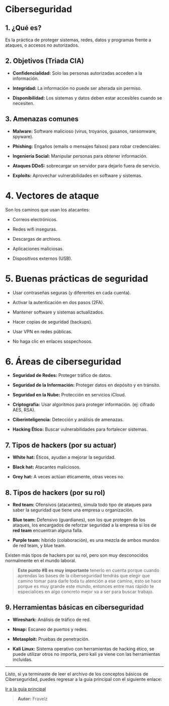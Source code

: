 # Ciberseguridad

## 1. ¿Qué es?

Es la práctica de proteger sistemas, redes, datos y programas frente a ataques, o accesos no autorizados.

## 2. Objetivos (Triada CIA)

* **Confidencialidad:** Solo las personas autorizadas acceden a la información.

* **Integridad:** La información no puede ser alterada sin permiso.

* **Disponibilidad:** Los sistemas y datos deben estar accesibles cuando se necesiten.

## 3. Amenazas comunes

* **Malware:** Software malicioso (virus, troyanos, gusanos, ransomware, spyware).

* **Phishing:** Engaños (emails o mensajes falsos) para robar credenciales.

* **Ingeniería Social:** Manipular personas para obtener información.

* **Ataques DDoS:** sobrecargar un servidor para dejarlo fuera de servicio.

* **Exploits:** Aprovechar vulnerabilidades en software y sistemas.

# 4. Vectores de ataque

Son los caminos que usan los atacantes: 
* Correos electrónicos. 

* Redes wifi inseguras. 

* Descargas de archivos. 

* Aplicaciones maliciosas. 

* Dispositivos externos (USB).

# 5. Buenas prácticas de seguridad

* Usar contraseñas seguras (y diferentes en cada cuenta).

* Activar la autenticación en dos pasos (2FA). 

* Mantener software y sistemas actualizados. 

* Hacer copias de seguridad (backups). 

* Usar VPN en redes públicas. 

* No haga clic en enlaces sospechosos.

# 6. Áreas de ciberseguridad

* **Seguridad de Redes:** Proteger tráfico de datos.

* **Seguridad de la Información:** Proteger datos en depósito y en tránsito.

* **Seguridad en la Nube:** Protección en servicios iCloud.

* **Criptografía:** Usar algoritmos para proteger información. (ej: cifrado AES, RSA).

* **Ciberinteligencia:** Detección y análisis de amenazas.

* **Hacking Ético:** Buscar vulnerabilidades para fortalecer sistemas.

## 7. Tipos de hackers (por su actuar)

* **White hat:** Éticos, ayudan a mejorar la seguridad.

* **Black hat:** Atacantes maliciosos.

* **Grey hat:** A veces actúan éticamente, otras veces no.

## 8. Tipos de hackers (por su rol)

* **Red team:** Ofensivos (atacantes), simula todo tipo de ataques para saber la seguridad que tiene una empresa u organización.

* **Blue team:** Defensivo (guardianes), son los que protegen de los ataques, los encargados de reforzar seguridad a la empresa si los de **red team** encuentran alguna falla.

* **Purple team:** híbrido (colaboración), es una mezcla de ambos mundos de red team, y blue team.

Existen más tipos de hackers por su rol, pero son muy desconocidos normalmente en el mundo laboral.

> **Este punto #8 es muy importante** tenerlo en cuenta porque cuando aprendas las bases de la ciberseguridad tendrás que elegir que camino tomar para darle toda tu atención a ese camino, esto se hace porque es muy grande este mundo, entonces entre mas rápido te especialices en algo concreto mejor va a ser para buscar trabajo.

## 9. Herramientas básicas en ciberseguridad

* **Wireshark:** Análisis de tráfico de red. 

* **Nmap:** Escaneo de puertos y redes. 

* **Metasploit:** Pruebas de penetración.

* **Kali Linux:** Sistema operativo con herramientas de hacking ético, se puede utilizar otros no importa, pero kali ya viene con las herramientas incluidas.

---

Listo, si ya terminaste de leer el archivo de los conceptos básicos de Ciberseguridad, puedes regresar a la guía principal con el siguiente enlace:

[Ir a la guía principal](https://github.com/FraVelz/Curso-de-Hacking?tab=readme-ov-file#0-conceptos-b%C3%A1sicos-leer-archivo)

> **Autor:** Fravelz

